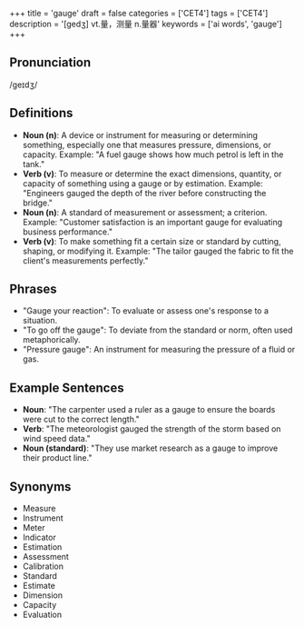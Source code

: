 +++
title = 'gauge'
draft = false
categories = ['CET4']
tags = ['CET4']
description = '[gedʒ] vt.量，测量 n.量器'
keywords = ['ai words', 'gauge']
+++

## Pronunciation
/ɡeɪdʒ/

## Definitions
- **Noun (n)**: A device or instrument for measuring or determining something, especially one that measures pressure, dimensions, or capacity. Example: "A fuel gauge shows how much petrol is left in the tank."
- **Verb (v)**: To measure or determine the exact dimensions, quantity, or capacity of something using a gauge or by estimation. Example: "Engineers gauged the depth of the river before constructing the bridge."
- **Noun (n)**: A standard of measurement or assessment; a criterion. Example: "Customer satisfaction is an important gauge for evaluating business performance."
- **Verb (v)**: To make something fit a certain size or standard by cutting, shaping, or modifying it. Example: "The tailor gauged the fabric to fit the client's measurements perfectly."

## Phrases
- "Gauge your reaction": To evaluate or assess one's response to a situation.
- "To go off the gauge": To deviate from the standard or norm, often used metaphorically.
- "Pressure gauge": An instrument for measuring the pressure of a fluid or gas.

## Example Sentences
- **Noun**: "The carpenter used a ruler as a gauge to ensure the boards were cut to the correct length."
- **Verb**: "The meteorologist gauged the strength of the storm based on wind speed data."
- **Noun (standard)**: "They use market research as a gauge to improve their product line."

## Synonyms
- Measure
- Instrument
- Meter
- Indicator
- Estimation
- Assessment
- Calibration
- Standard
- Estimate
- Dimension
- Capacity
- Evaluation
